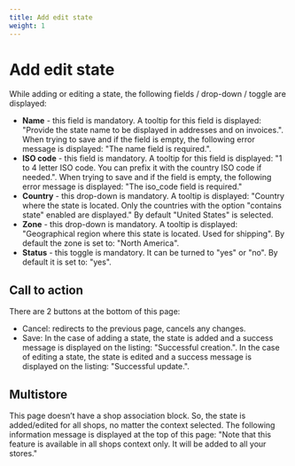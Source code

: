 ```yaml
---
title: Add edit state
weight: 1
---
```


# Add edit state

While adding or editing a state, the following fields / drop-down / toggle are displayed:

 - **Name** - this field is mandatory. A tooltip for this field is displayed: "Provide the state name to be displayed in addresses and on invoices.". When trying to save and if the field is empty, the following error message is displayed: "The name field is required.".
 - **ISO code** - this field is mandatory. A tooltip for this field is displayed: "1 to 4 letter ISO code. You can prefix it with the country ISO code if needed.". When trying to save and if the field is empty, the following error message is displayed:  "The iso_code field is required."
 - **Country** - this drop-down is mandatory. A tooltip is displayed: "Country where the state is located. Only the countries with the option "contains state" enabled are displayed." By default "United States" is selected.
 - **Zone** - this drop-down is mandatory. A tooltip is displayed: "Geographical region where this state is located. Used for shipping". By default the zone is set to: "North America".
 - **Status** - this toggle is mandatory. It can be turned to "yes" or "no". By default it is set to: "yes".

## Call to action

 There are 2 buttons at the bottom of this page: 
 - Cancel: redirects to the previous page, cancels any changes.
 - Save: In the case of adding a state, the state is added and a success message is displayed on the listing: "Successful creation.". In the case of editing a state, the state is edited and a success message is displayed on the listing: "Successful update.".
 
## Multistore
 
This page doesn’t have a shop association block. So, the state is added/edited for all shops, no matter the context selected.
The following information message is displayed at the top of this page: "Note that this feature is available in all shops context only. It will be added to all your stores."
